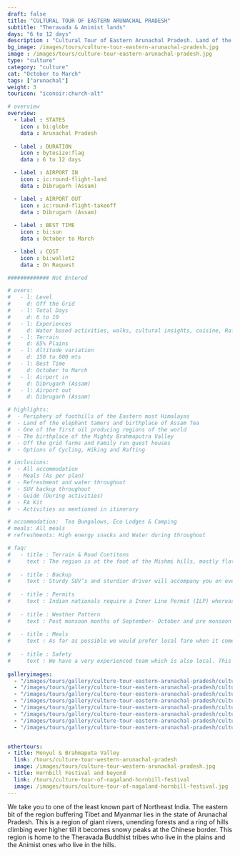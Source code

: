```yaml
---
draft: false
title: "CULTURAL TOUR OF EASTERN ARUNACHAL PRADESH"
subtitle: "Theravada & Animist lands"
days: "6 to 12 days"
description : "Cultural Tour of Eastern Arunachal Pradesh. Land of the Animist and Theravada tribes"
bg_image: /images/tours/culture-tour-eastern-arunachal-pradesh.jpg
image : /images/tours/culture-tour-eastern-arunachal-pradesh.jpg
type: "culture"
category: "culture"
cat: "October to March"
tags: ["arunachal"]
weight: 3
touricon: "iconoir:church-alt"

# overview
overview:
  - label : STATES
    icon : bi:globe
    data : Arunachal Pradesh
    
  - label : DURATION
    icon : bytesize:flag
    data : 6 to 12 days

  - label : AIRPORT IN
    icon : ic:round-flight-land
    data : Dibrugarh (Assam)

  - label : AIRPORT OUT
    icon : ic:round-flight-takeoff
    data : Dibrugarh (Assam)
    
  - label : BEST TIME
    icon : bi:sun
    data : October to March

  - label : COST
    icon : bi:wallet2
    data : On Request

############# Not Entered

# overs:
#   - l: Level 
#     d: Off the Grid
#   - l: Total Days 
#     d: 6 to 10
#   - l: Experiences
#     d: Water based activities, walks, cultural insights, cuisine, Rafting & cycling
#   - l: Terrain
#     d: 85% Plains
#   - l: Altitude variation
#     d: 150 to 800 mts
#   - l: Best Time
#     d: October to March
#   - l: Airport in
#     d: Dibrugarh (Assam)
#   - l: Airport out
#     d: Dibrugarh (Assam)

# highlights:
#  - Periphery of foothills of the Eastern most Himalayas
#  - Land of the elephant tamers and birthplace of Assam Tea
#  - One of the first oil producing regions of the world
#  - The birthplace of the Mighty Brahmaputra Valley
#  - Off the grid farms and Family run guest houses
#  - Options of Cycling, Hiking and Rafting

# inclusions:
#  - All accommodation
#  - Meals (As per plan)
#  - Refreshment and water throughout
#  - SUV backup throughout
#  - Guide (During activities)
#  - FA Kit
#  - Activities as mentioned in itinerary

# accommodation:  Tea Bungalows, Eco Lodges & Camping
# meals: All meals
# refreshments: High energy snacks and Water during throughout

# faq:
#   - title : Terrain & Road Contitons
#     text : The region is at the foot of the Mishmi hills, mostly flat river plains
  
#   - title : Backup
#     text : Sturdy SUV’s and sturdier driver will accompany you on every trip. the condition of roads do not allow for larger vehicles, however do our best to provide you the best in comfort in relation to the routes that we ply on. These vehicles are along right from your airport pick up to your drop back to the airport.
  
#   - title : Permits
#     text : Indian nationals require a Inner Line Permit (ILP) whereas foreign nationals require Restricted Area Permits (RAP), both of which have a certain fees applicable.
  
#   - title : Weather Pattern
#     text : Post monsoon months of September- October and pre monsoon months of March-April are very pleasant with blue skies and a fair days. Peak winters are from November to February with the mercury coming down below 18 C, in the evenings, however the days are still favourable for cycling.
  
#   - title : Meals
#     text : As far as possible we would prefer local fare when it comes to meals, however we understand the need for comfort food when multiple days of intense exertion is required. Nutritious and palatable foot is always freshly cooked with fresh local ingredients. We provide potable packaged water which we carry in large 20lt cans so as keep plastic to the minimum. Reusable water bottles are provided at the onset of each journey.
  
#   - title : Safety
#     text : We have a very experienced team which is also local. This reflects in the overall safety of our tours. Rest assured your guides know where extra attention is required and when. All our routes are well known to us, we know where the nearest medical facilities are, we know whom to contact if in case of an emergency, we know all the alternate routes in case of road blockages. We have CASEVAC protocols in place to streamline the process in case of emergencies. You can rest easy knowing that in the outdoors in general and this region in particular you are in safe hands with us.
  
galleryimages:
  - "/images/tours/gallery/culture-tour-eastern-arunachal-pradesh/culture-tour-eastern-arunachal-pradesh1.jpg"
  - "/images/tours/gallery/culture-tour-eastern-arunachal-pradesh/culture-tour-eastern-arunachal-pradesh2.jpg"
  - "/images/tours/gallery/culture-tour-eastern-arunachal-pradesh/culture-tour-eastern-arunachal-pradesh3.jpg"
  - "/images/tours/gallery/culture-tour-eastern-arunachal-pradesh/culture-tour-eastern-arunachal-pradesh4.jpg"
  - "/images/tours/gallery/culture-tour-eastern-arunachal-pradesh/culture-tour-eastern-arunachal-pradesh5.jpg"
  - "/images/tours/gallery/culture-tour-eastern-arunachal-pradesh/culture-tour-eastern-arunachal-pradesh6.jpg"
  - "/images/tours/gallery/culture-tour-eastern-arunachal-pradesh/culture-tour-eastern-arunachal-pradesh7.jpg"
  - "/images/tours/gallery/culture-tour-eastern-arunachal-pradesh/culture-tour-eastern-arunachal-pradesh9.jpg"


othertours:
- title: Monyul & Brahmaputa Valley 
  link: /tours/culture-tour-western-arunachal-pradesh
  image: /images/tours/culture-tour-western-arunachal-pradesh.jpg
- title: Hornbill Festival and beyond 
  link: /tours/culture-tour-of-nagaland-hornbill-festival
  image: /images/tours/culture-tour-of-nagaland-hornbill-festival.jpg
---
```

 
We take you to one of the least known part of Northeast India. The eastern bit of the region buffering Tibet and Myanmar lies in the state of Arunachal Pradesh. This is a region of giant rivers, unending forests and a ring of hills climbing ever higher till it becomes snowy peaks at the Chinese border. This region is home to the Theravada Buddhist tribes who live in the plains and the Animist ones who live in the hills.
